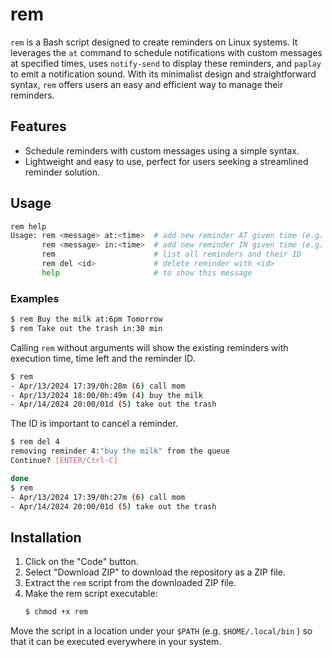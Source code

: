 # rem

`rem` is a Bash script designed to create reminders on Linux systems. It leverages the `at` command to schedule notifications with custom messages at specified times, uses `notify-send` to display these reminders, and `paplay` to emit a notification sound. With its minimalist design and straightforward syntax, `rem` offers users an easy and efficient way to manage their reminders.

## Features

- Schedule reminders with custom messages using a simple syntax.
- Lightweight and easy to use, perfect for users seeking a streamlined reminder solution.

## Usage

```bash
rem help   
Usage: rem <message> at:<time>  # add new reminder AT given time (e.g. 16:00)
       rem <message> in:<time>  # add new reminder IN given time (e.g. 5 min, 1 hour)
       rem                      # list all reminders and their ID
       rem del <id>             # delete reminder with <id>
       help                     # to show this message
```

### Examples

```bash
$ rem Buy the milk at:6pm Tomorrow
$ rem Take out the trash in:30 min
```

Calling `rem` without arguments will show the existing reminders with execution time, time left and the reminder ID.

```bash
$ rem
- Apr/13/2024 17:39/0h:28m (6) call mom
- Apr/13/2024 18:00/0h:49m (4) buy the milk
- Apr/14/2024 20:00/01d (5) take out the trash
```

The ID is important to cancel a reminder.

```bash
$ rem del 4                           
removing reminder 4:"buy the milk" from the queue
Continue? [ENTER/Ctrl-C]

done
$ rem
- Apr/13/2024 17:39/0h:27m (6) call mom
- Apr/14/2024 20:00/01d (5) take out the trash
```


## Installation

1. Click on the "Code" button.
2. Select "Download ZIP" to download the repository as a ZIP file.
3. Extract the `rem` script from the downloaded ZIP file.
4. Make the rem script executable:
    ```bash
    $ chmod +x rem
    ```

Move the script in a location under your `$PATH` (e.g. `$HOME/.local/bin` ) so that it can be executed everywhere in your system.


